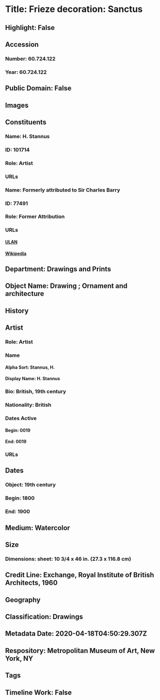 # Title: Frieze decoration: Sanctus
## Highlight: False
## Accession
### Number: 60.724.122
### Year: 60.724.122
## Public Domain: False
## Images
## Constituents
### Name: H. Stannus
### ID: 101714
### Role: Artist
### URLs
### Name: Formerly attributed to Sir Charles Barry
### ID: 77491
### Role: Former Attribution
### URLs
#### [ULAN](http://vocab.getty.edu/page/ulan/500001361)
#### [Wikipedia](https://www.wikidata.org/wiki/Q552584)
## Department: Drawings and Prints
## Object Name: Drawing ; Ornament and architecture
## History
## Artist
### Role: Artist
### Name
#### Alpha Sort: Stannus, H.
#### Display Name: H. Stannus
### Bio: British, 19th century
### Nationality: British
### Dates Active
#### Begin: 0019
#### End: 0019
### URLs
## Dates
### Object: 19th century
### Begin: 1800
### End: 1900
## Medium: Watercolor
## Size
### Dimensions: sheet: 10 3/4 x 46 in. (27.3 x 116.8 cm)
## Credit Line: Exchange, Royal Institute of British Architects, 1960
## Geography
## Classification: Drawings
## Metadata Date: 2020-04-18T04:50:29.307Z
## Respository: Metropolitan Museum of Art, New York, NY
## Tags
## Timeline Work: False
